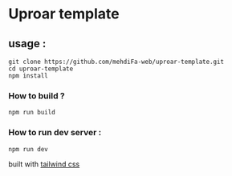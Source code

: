 # Uproar template
## usage :
    git clone https://github.com/mehdiFa-web/uproar-template.git
	cd uproar-template
	npm install
	
### How to build  ?
    npm run build
### How to run  dev server :
    npm run dev
  
built with [tailwind css](https://tailwindcss.com/docs)
